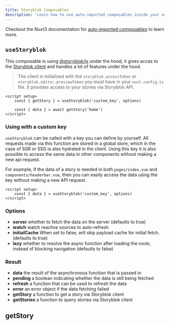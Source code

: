 ```yaml
---
title: Storyblok Composables
description: 'Learn how to use auto-imported composables inside your vue files.'
---
```


Checkout the Nuxt3 documentation for [auto-imported composables](https://v3.nuxtjs.org/docs/directory-structure/composables) to learn more.

## `useStoryblok`

This composable is using [@storyblok/js](https://github.com/storyblok/storyblok-js) under the hood, it gives acces to the [Storyblok client](https://www.storyblok.com/docs/guide/essentials/accessing-data)  and handles a lot of features under the hood.

> The client is initialized with the `storyblok.accessToken` or `storyblok.editor.previewToken` you must have in your `nuxt.config.ts` file. It provides access to your stories via Storyblok API.

```vue [pages/index.vue]
<script setup>
    const { getStory } = useStoryblok('custom_key', options)

    const { data } = await getStory('home')
</script>
```

### Using with a custom key

`useStoryblok` can be called with a key you can define by yourself. All requests made via this function are stored in a global store, which in the case of SSR or SSG is also hydrated in the client. Using this key it is also possible to access the same data in other components without making a new api request.

For example, if the data of a story is needed in both `pages/index.vue` and `components/headerbar.vue`, then you can easily access the data using the key without making a new API request.

```vue [components/headerbar.vue]
<script setup>
    const { data } = useStoryblok('custom_key', options)
</script>
```

### Options

- **server**
whether to fetch the data on the server (defaults to true)
- **watch**
watch reactive sources to auto-refresh
- **initialCache**
When set to false, will skip payload cache for initial fetch. (defaults to true)
- **lazy**
whether to resolve the async function after loading the route, instead of blocking navigation (defaults to false)

### Result

- **data**
the result of the asynchronous function that is passed in
- **pending**
a boolean indicating whether the data is still being fetched
- **refresh**
a function that can be used to refresh the data
- **error**
an error object if the data fetching failed
- **getStory**
a function to get a story via Storyblok client
- **getStories**
a function to query stories via Storyblok client

## getStory

